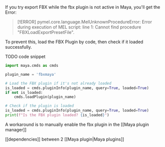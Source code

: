 If you try export FBX while the fbx plugin is not active in Maya, you'll get the Error:

> [!ERROR] 
> pymel.core.language.MelUnknownProcedureError: Error during execution of MEL script: line 1: Cannot find procedure "FBXLoadExportPresetFile".

To prevent this, load the FBX Plugin by code, then check if it loaded successfully.

TODO code snippet
```python
import maya.cmds as cmds

plugin_name = 'fbxmaya'

# Load the FBX plugin if it's not already loaded
is_loaded = cmds.pluginInfo(plugin_name, query=True, loaded=True)
if not is_loaded:
	cmds.loadPlugin(plugin_name)

# Check if the plugin is loaded
is_loaded = cmds.pluginInfo(plugin_name, query=True, loaded=True)
print(f"Is the FBX plugin loaded? {is_loaded}")
```

A workaround is to manually enable the fbx plugin in the [[Maya plugin manager]] 

[[dependencies]] between 2 [[Maya plugin|Maya plugins]]
